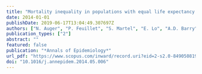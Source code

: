 ```yaml
---
title: "Mortality inequality in populations with equal life expectancy: Arriaga's decomposition method in SAS, Stata, and Excel"
date: 2014-01-01
publishDate: 2019-06-17T13:04:49.307697Z
authors: ["N. Auger", "P. Feuillet", "S. Martel", "E. Lo", "A.D. Barry", "**S. Harper**"]
publication_types: ["2"]
abstract: ""
featured: false
publication: "*Annals of Epidemiology*"
url_pdf: "https://www.scopus.com/inward/record.uri?eid=2-s2.0-84905081951&doi=10.1016%2fj.annepidem.2014.05.006&partnerID=40&md5=e6843970ccdcc180ec74438d58ff5d57"
doi: "10.1016/j.annepidem.2014.05.006"
---
```


